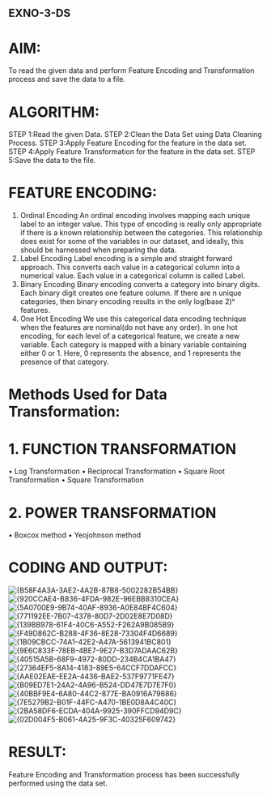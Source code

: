 ## EXNO-3-DS

# AIM:
To read the given data and perform Feature Encoding and Transformation process and save the data to a file.

# ALGORITHM:
STEP 1:Read the given Data.
STEP 2:Clean the Data Set using Data Cleaning Process.
STEP 3:Apply Feature Encoding for the feature in the data set.
STEP 4:Apply Feature Transformation for the feature in the data set.
STEP 5:Save the data to the file.

# FEATURE ENCODING:
1. Ordinal Encoding
An ordinal encoding involves mapping each unique label to an integer value. This type of encoding is really only appropriate if there is a known relationship between the categories. This relationship does exist for some of the variables in our dataset, and ideally, this should be harnessed when preparing the data.
2. Label Encoding
Label encoding is a simple and straight forward approach. This converts each value in a categorical column into a numerical value. Each value in a categorical column is called Label.
3. Binary Encoding
Binary encoding converts a category into binary digits. Each binary digit creates one feature column. If there are n unique categories, then binary encoding results in the only log(base 2)ⁿ features.
4. One Hot Encoding
We use this categorical data encoding technique when the features are nominal(do not have any order). In one hot encoding, for each level of a categorical feature, we create a new variable. Each category is mapped with a binary variable containing either 0 or 1. Here, 0 represents the absence, and 1 represents the presence of that category.

# Methods Used for Data Transformation:
  # 1. FUNCTION TRANSFORMATION
• Log Transformation
• Reciprocal Transformation
• Square Root Transformation
• Square Transformation
  # 2. POWER TRANSFORMATION
• Boxcox method
• Yeojohnson method

# CODING AND OUTPUT:
 ![{B58F4A3A-3AE2-4A2B-87B8-5002282B54BB}](https://github.com/user-attachments/assets/5fc39054-326d-4b78-975f-1315d1c3e9a5)
 ![{920CCAE4-B836-4FDA-982E-96EBB8310CEA}](https://github.com/user-attachments/assets/dfc20842-1464-4996-9544-5eb43923a49f)
 ![{5A0700E9-9B74-40AF-8936-A0E84BF4C604}](https://github.com/user-attachments/assets/4979f764-37ad-4f19-b4fe-7af0efc73d8a)
 ![{771192EE-7B07-4378-80D7-2D02E8E7D08D}](https://github.com/user-attachments/assets/70d56412-0482-42a0-92b2-8e6223e9eee8)
 ![{139BB978-61F4-40C6-A552-F262A9B085B9}](https://github.com/user-attachments/assets/3795d8e0-f238-4f2a-a7db-e2e90a796f61)
 ![{F49D862C-B288-4F36-8E28-73304F4D6689}](https://github.com/user-attachments/assets/15c8ebe0-4a17-466f-8a34-0221c79ba3ff)
 ![{1B09CBCC-74A1-42E2-A47A-5613941BC801}](https://github.com/user-attachments/assets/3a663181-e43e-4901-869f-b4772ed7fa6a)
 ![{9E6C833F-78EB-4BE7-9E27-B3D7ADAAC62B}](https://github.com/user-attachments/assets/38f22b5e-5d0b-4ac2-aa4d-95c717f46922)
 ![{40515A5B-68F9-4972-80DD-234B4CA1BA47}](https://github.com/user-attachments/assets/a0045100-ceab-48fb-b0ef-71c091ca35b7)
 ![{27364EF5-8A14-4183-89E5-64CCF7DDAFCC}](https://github.com/user-attachments/assets/a21062e4-7208-4f5a-bc97-9f4cccf3a781)
 ![{AAE02EAE-EE2A-4436-BAE2-537F9771FE47}](https://github.com/user-attachments/assets/10148799-a254-457e-ba0b-a5f1f5afde21)
 ![{B09ED7E1-24A2-4A96-B524-DD47E7D7E7F0}](https://github.com/user-attachments/assets/42b60882-c979-47dc-afbd-5972c3418349)
 ![{40BBF9E4-6A80-44C2-877E-BA0916A79686}](https://github.com/user-attachments/assets/7a8e5b74-0006-41ce-be20-a11f1c242b21)
 ![{7E5279B2-B01F-44FC-A470-1BE0D8A4C40C}](https://github.com/user-attachments/assets/5fb8a6ac-ce86-46d0-98a9-05be806e12ac)
 ![{2BA58DF6-ECDA-404A-9925-390FFCD94D9C}](https://github.com/user-attachments/assets/986f4fad-cea7-4c22-aeb7-fd771ed1f278)
 ![{02D004F5-B061-4A25-9F3C-40325F609742}](https://github.com/user-attachments/assets/07dc3157-fad1-44d6-bb1f-ff0fc8e74fb4)

# RESULT:
Feature Encoding and Transformation process has been successfully performed using the data set.


       

